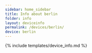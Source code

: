 ```yaml
---
sidebar: home_sidebar
title: Info about berlin
folder: info
layout: deviceinfo
permalink: /devices/berlin/
device: berlin
---
```

{% include templates/device_info.md %}

